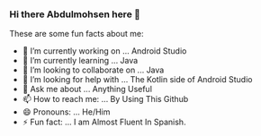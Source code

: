 ### Hi there Abdulmohsen here 👋

These are some fun facts about me:

- 🔭 I’m currently working on ... Android Studio
- 🌱 I’m currently learning ... Java
- 👯 I’m looking to collaborate on ... Java
- 🤔 I’m looking for help with ... The Kotlin side of Android Studio
- 💬 Ask me about ... Anything Useful
- 📫 How to reach me: ... By Using This Github
- 😄 Pronouns: ... He/Him
- ⚡ Fun fact: ... I am Almost Fluent In Spanish.
